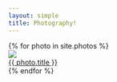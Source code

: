 ```yaml
---
layout: simple
title: Photography!
---
```


<div class="galleryWrap">
  {% for photo in site.photos %}
    <div class="pictureBox">
      <div class="innerBox">
        <a href="{{ photo.url }}">
          <img src="{{ photo.image-path }}">
          <div class="titleBox">{{ photo.title }}</div>
        </a>        
      </div>
    </div>
  {% endfor %}       
</div>
